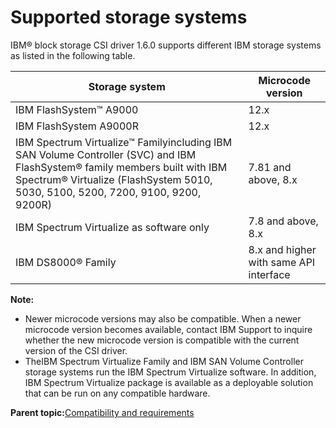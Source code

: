 # Supported storage systems

IBM® block storage CSI driver 1.6.0 supports different IBM storage systems as listed in the following table.

|Storage system|Microcode version|
|--------------|-----------------|
|IBM FlashSystem™ A9000|12.x|
|IBM FlashSystem A9000R|12.x|
|IBM Spectrum Virtualize™ Familyincluding IBM SAN Volume Controller \(SVC\) and IBM FlashSystem® family members built with IBM Spectrum® Virtualize \(FlashSystem 5010, 5030, 5100, 5200, 7200, 9100, 9200, 9200R\)|7.81 and above, 8.x|
|IBM Spectrum Virtualize as software only|7.8 and above, 8.x|
|IBM DS8000® Family|8.x and higher with same API interface|

**Note:**

-   Newer microcode versions may also be compatible. When a newer microcode version becomes available, contact IBM Support to inquire whether the new microcode version is compatible with the current version of the CSI driver.
-   TheIBM Spectrum Virtualize Family and IBM SAN Volume Controller storage systems run the IBM Spectrum Virtualize software. In addition, IBM Spectrum Virtualize package is available as a deployable solution that can be run on any compatible hardware.

**Parent topic:**[Compatibility and requirements](csi_rn_compatibility.md)

